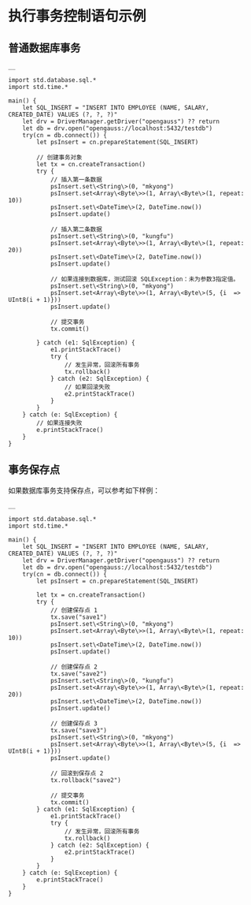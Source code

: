 
# 执行事务控制语句示例

## 普通数据库事务
    
    __
    
    import std.database.sql.*
    import std.time.*
    
    main() {
        let SQL_INSERT = "INSERT INTO EMPLOYEE (NAME, SALARY, CREATED_DATE) VALUES (?, ?, ?)"
        let drv = DriverManager.getDriver("opengauss") ?? return
        let db = drv.open("opengauss://localhost:5432/testdb")
        try(cn = db.connect()) {
            let psInsert = cn.prepareStatement(SQL_INSERT)
    
            // 创建事务对象
            let tx = cn.createTransaction()
            try {
                // 插入第一条数据
                psInsert.set\<String\>(0, "mkyong")
                psInsert.set<Array\<Byte\>>(1, Array\<Byte\>(1, repeat: 10))
                psInsert.set\<DateTime\>(2, DateTime.now())
                psInsert.update()
    
                // 插入第二条数据
                psInsert.set\<String\>(0, "kungfu")
                psInsert.set<Array\<Byte\>>(1, Array\<Byte\>(1, repeat: 20))
                psInsert.set\<DateTime\>(2, DateTime.now())
                psInsert.update()
    
                // 如果连接到数据库，测试回滚 SQLException：未为参数3指定值。
                psInsert.set\<String\>(0, "mkyong")
                psInsert.set<Array\<Byte\>>(1, Array\<Byte\>(5, {i  => UInt8(i + 1)}))
                psInsert.update()
    
                // 提交事务
                tx.commit()
    
            } catch (e1: SqlException) {
                e1.printStackTrace()
                try {
                    // 发生异常，回滚所有事务
                    tx.rollback()
                } catch (e2: SqlException) {
                    // 如果回滚失败
                    e2.printStackTrace()
                }
            }
        } catch (e: SqlException) {
            // 如果连接失败
            e.printStackTrace()
        }
    }
    
## 事务保存点

如果数据库事务支持保存点，可以参考如下样例：
    
    __
    
    import std.database.sql.*
    import std.time.*
    
    main() {
        let SQL_INSERT = "INSERT INTO EMPLOYEE (NAME, SALARY, CREATED_DATE) VALUES (?, ?, ?)"
        let drv = DriverManager.getDriver("opengauss") ?? return
        let db = drv.open("opengauss://localhost:5432/testdb")
        try(cn = db.connect()) {
            let psInsert = cn.prepareStatement(SQL_INSERT)
    
            let tx = cn.createTransaction()
            try {
                // 创建保存点 1
                tx.save("save1")
                psInsert.set\<String\>(0, "mkyong")
                psInsert.set<Array\<Byte\>>(1, Array\<Byte\>(1, repeat: 10))
                psInsert.set\<DateTime\>(2, DateTime.now())
                psInsert.update()
    
                // 创建保存点 2
                tx.save("save2")
                psInsert.set\<String\>(0, "kungfu")
                psInsert.set<Array\<Byte\>>(1, Array\<Byte\>(1, repeat: 20))
                psInsert.set\<DateTime\>(2, DateTime.now())
                psInsert.update()
    
                // 创建保存点 3
                tx.save("save3")
                psInsert.set\<String\>(0, "mkyong")
                psInsert.set<Array\<Byte\>>(1, Array\<Byte\>(5, {i  => UInt8(i + 1)}))
                psInsert.update()
    
                // 回滚到保存点 2
                tx.rollback("save2")
    
                // 提交事务
                tx.commit()
            } catch (e1: SqlException) {
                e1.printStackTrace()
                try {
                    // 发生异常，回滚所有事务
                    tx.rollback()
                } catch (e2: SqlException) {
                    e2.printStackTrace()
                }
            }
        } catch (e: SqlException) {
            e.printStackTrace()
        }
    }